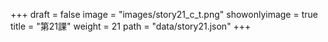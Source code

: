 +++
draft = false 
image = "images/story21_c_t.png" 
showonlyimage = true 
title = "第21課" 
weight = 21 
path = "data/story21.json" 
+++
